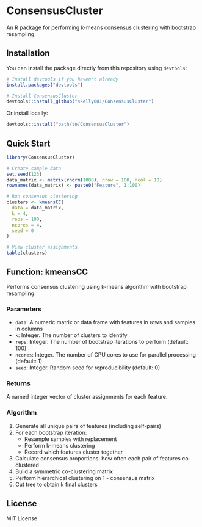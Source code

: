 # ConsensusCluster

An R package for performing k-means consensus clustering with bootstrap resampling.

## Installation

You can install the package directly from this repository using `devtools`:

``` r
# Install devtools if you haven't already
install.packages("devtools")

# Install ConsensusCluster
devtools::install_github("skelly001/ConsensusCluster")
```

Or install locally:

``` r
devtools::install("path/to/ConsensusCluster")
```

## Quick Start

``` r
library(ConsensusCluster)

# Create sample data
set.seed(123)
data_matrix <- matrix(rnorm(1000), nrow = 100, ncol = 10)
rownames(data_matrix) <- paste0("Feature", 1:100)

# Run consensus clustering
clusters <- kmeansCC(
  data = data_matrix,
  k = 4,
  reps = 100,
  ncores = 4,
  seed = 0
)

# View cluster assignments
table(clusters)
```

## Function: kmeansCC

Performs consensus clustering using k-means algorithm with bootstrap resampling.

### Parameters

-   `data`: A numeric matrix or data frame with features in rows and samples in columns
-   `k`: Integer. The number of clusters to identify
-   `reps`: Integer. The number of bootstrap iterations to perform (default: 100)
-   `ncores`: Integer. The number of CPU cores to use for parallel processing (default: 1)
-   `seed`: Integer. Random seed for reproducibility (default: 0)

### Returns

A named integer vector of cluster assignments for each feature.

### Algorithm

1.  Generate all unique pairs of features (including self-pairs)
2.  For each bootstrap iteration:
    -   Resample samples with replacement
    -   Perform k-means clustering
    -   Record which features cluster together
3.  Calculate consensus proportions: how often each pair of features co-clustered
4.  Build a symmetric co-clustering matrix
5.  Perform hierarchical clustering on 1 - consensus matrix
6.  Cut tree to obtain k final clusters

## License

MIT License